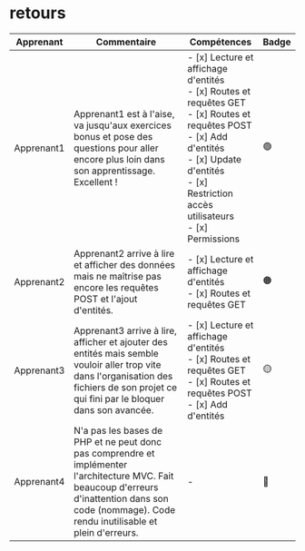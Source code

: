 # retours

| Apprenant  | Commentaire                                                                                                                                                                                           | Compétences                                                                                                                                                                                                                     | Badge |
| ---------- | ----------------------------------------------------------------------------------------------------------------------------------------------------------------------------------------------------- | ------------------------------------------------------------------------------------------------------------------------------------------------------------------------------------------------------------------------------- | ----- |
| Apprenant1 | Apprenant1 est à l'aise, va jusqu'aux exercices bonus et pose des questions pour aller encore plus loin dans son apprentissage. Excellent !                                                           | - [x] Lecture et affichage d'entités<br />- [x] Routes et requêtes GET<br />- [x] Routes et requêtes POST<br />- [x] Add d'entités<br />- [x] Update d'entités<br />- [x] Restriction accès utilisateurs<br />- [x] Permissions | 🟢    |
| Apprenant2 | Apprenant2 arrive à lire et afficher des données mais ne maîtrise pas encore les requêtes POST et l'ajout d'entités.                                                                                  | - [x] Lecture et affichage d'entités<br />- [x] Routes et requêtes GET                                                                                                                                                          | 🟠    |
| Apprenant3 | Apprenant3 arrive à lire, afficher et ajouter des entités mais semble vouloir aller trop vite dans l'organisation des fichiers de son projet ce qui fini par le bloquer dans son avancée.             | - [x] Lecture et affichage d'entités<br />- [x] Routes et requêtes GET<br />- [x] Routes et requêtes POST<br />- [x] Add d'entités                                                                                              | 🟡    |
| Apprenant4 | N'a pas les bases de PHP et ne peut donc pas comprendre et implémenter l'architecture MVC. Fait beaucoup d'erreurs d'inattention dans son code (nommage). Code rendu inutilisable et plein d'erreurs. | -                                                                                                                                                                                                                               | 🔴    |

